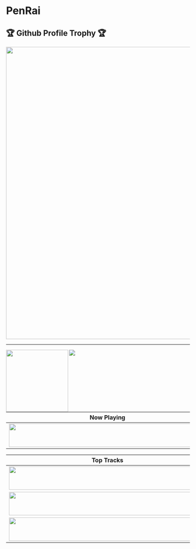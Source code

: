 <h1> PenRai </h1>

<h2>🏆 Github Profile Trophy 🏆</h2></a>
<a href="https://github.com/ryo-ma/github-profile-trophy">
  <img width=800 src="https://github-profile-trophy.vercel.app/?username=PenRaiStudio&column=8&theme=darkhub&no-frame=true"/>
</a>

---

<div>
  <img height="170" align="left" src="https://github-readme-stats.vercel.app/api?username=PenRaiStudio&count_private=true&include_all_commits=true" />
  <img src="https://github-readme-stats.vercel.app/api/top-langs/?username=PenRaiStudio&layout=compact" />
</div>

| Now Playing                                                                                                                    |
| ------------------------------------------------------------------------------------------------------------------------------ |
| <a href="https://status.PenRaiStudio.dev/now-playing?open"><img src="https://status.nmoo.dev/now-playing" width="540" height="64"></a> |


<table>
  <thead>
    <tr>
      <th>Top Tracks</th>
    </tr>
  </thead>
  <tbody>
    <tr>
      <td><a href="https://status.PenRaiStudio.dev/top-tracks?i=1&open"><img src="https://status.PenRaiStudio.dev/top-tracks?i=1" width="540" height="64"></a></td>
    </tr>
    <tr></tr> <!-- hide gray row -->
    <tr>
      <td><a href="https://status.PenRaiStudio.dev/top-tracks?i=2&open"><img src="https://status.PenRaiStudio.dev/top-tracks?i=2" width="540" height="64"></a></td>
    </tr>
    <tr></tr> <!-- hide gray row -->
    <tr>
      <td><a href="https://status.PenRaiStudio.dev/top-tracks?i=3&open"><img src="https://status.PenRaiStudio.dev/top-tracks?i=3" width="540" height="64"></a></td>
    </tr>
  </tbody>
</table>

